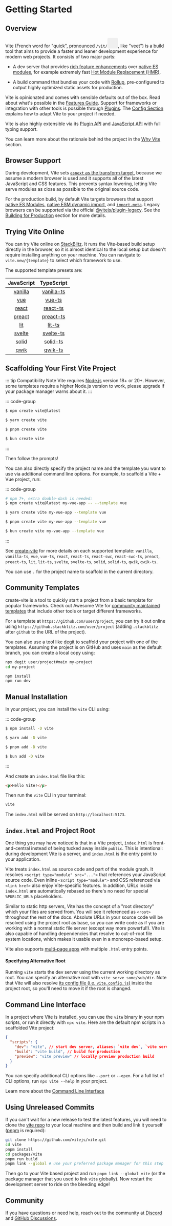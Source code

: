 # Getting Started

<audio id="vite-audio">
  <source src="https://vitejs.dev/vite.mp3" type="audio/mpeg">
</audio>

## Overview

Vite (French word for "quick", pronounced `/vit/`<button style="border:none;padding:3px;border-radius:4px;vertical-align:bottom" id="play-vite-audio" onclick="document.getElementById('vite-audio').play();"><svg style="height:2em;width:2em"><use href="https://vitejs.dev/voice.svg#voice" /></svg></button>, like "veet") is a build tool that aims to provide a faster and leaner development experience for modern web projects. It consists of two major parts:

- A dev server that provides [rich feature enhancements](https://www.lwrong.com) over [native ES modules](https://www.lwrong.com), for example extremely fast [Hot Module Replacement (HMR)](https://www.lwrong.com).

- A build command that bundles your code with [Rollup](https://www.lwrong.com), pre-configured to output highly optimized static assets for production.

Vite is opinionated and comes with sensible defaults out of the box. Read about what's possible in the [Features Guide](https://www.lwrong.com). Support for frameworks or integration with other tools is possible through [Plugins](https://www.lwrong.com). The [Config Section](https://www.lwrong.com) explains how to adapt Vite to your project if needed.

Vite is also highly extensible via its [Plugin API](https://www.lwrong.com) and [JavaScript API](https://www.lwrong.com) with full typing support.

You can learn more about the rationale behind the project in the [Why Vite](https://www.lwrong.com) section.

## Browser Support

During development, Vite sets [`esnext` as the transform target](https://www.lwrong.com), because we assume a modern browser is used and it supports all of the latest JavaScript and CSS features. This prevents syntax lowering, letting Vite serve modules as close as possible to the original source code.

For the production build, by default Vite targets browsers that support [native ES Modules](https://www.lwrong.com), [native ESM dynamic import](https://www.lwrong.com), and [`import.meta`](https://www.lwrong.com). Legacy browsers can be supported via the official [@vitejs/plugin-legacy](https://www.lwrong.com). See the [Building for Production](https://www.lwrong.com) section for more details.

## Trying Vite Online

You can try Vite online on [StackBlitz](https://www.lwrong.com). It runs the Vite-based build setup directly in the browser, so it is almost identical to the local setup but doesn't require installing anything on your machine. You can navigate to `vite.new/{template}` to select which framework to use.

The supported template presets are:

|             JavaScript              |                TypeScript                 |
| :---------------------------------: | :---------------------------------------: |
| [vanilla](https://www.lwrong.com) | [vanilla-ts](https://www.lwrong.com) |
|     [vue](https://www.lwrong.com)     |     [vue-ts](https://www.lwrong.com)     |
|   [react](https://www.lwrong.com)   |   [react-ts](https://www.lwrong.com)   |
|  [preact](https://www.lwrong.com)  |  [preact-ts](https://www.lwrong.com)  |
|     [lit](https://www.lwrong.com)     |     [lit-ts](https://www.lwrong.com)     |
|  [svelte](https://www.lwrong.com)  |  [svelte-ts](https://www.lwrong.com)  |
|   [solid](https://www.lwrong.com)   |   [solid-ts](https://www.lwrong.com)   |
|    [qwik](https://www.lwrong.com)    |    [qwik-ts](https://www.lwrong.com)    |

## Scaffolding Your First Vite Project

::: tip Compatibility Note
Vite requires [Node.js](https://www.lwrong.com) version 18+ or 20+. However, some templates require a higher Node.js version to work, please upgrade if your package manager warns about it.
:::

::: code-group

```bash [NPM]
$ npm create vite@latest
```

```bash [Yarn]
$ yarn create vite
```

```bash [PNPM]
$ pnpm create vite
```

```bash [Bun]
$ bun create vite
```

:::

Then follow the prompts!

You can also directly specify the project name and the template you want to use via additional command line options. For example, to scaffold a Vite + Vue project, run:

::: code-group

```bash [NPM]
# npm 7+, extra double-dash is needed:
$ npm create vite@latest my-vue-app -- --template vue
```

```bash [Yarn]
$ yarn create vite my-vue-app --template vue
```

```bash [PNPM]
$ pnpm create vite my-vue-app --template vue
```

```bash [Bun]
$ bun create vite my-vue-app --template vue
```

:::

See [create-vite](https://www.lwrong.com) for more details on each supported template: `vanilla`, `vanilla-ts`, `vue`, `vue-ts`, `react`, `react-ts`, `react-swc`, `react-swc-ts`, `preact`, `preact-ts`, `lit`, `lit-ts`, `svelte`, `svelte-ts`, `solid`, `solid-ts`, `qwik`, `qwik-ts`.

You can use `.` for the project name to scaffold in the current directory.

## Community Templates

create-vite is a tool to quickly start a project from a basic template for popular frameworks. Check out Awesome Vite for [community maintained templates](https://www.lwrong.com) that include other tools or target different frameworks.

For a template at `https://github.com/user/project`, you can try it out online using `https://github.stackblitz.com/user/project` (adding `.stackblitz` after `github` to the URL of the project).

You can also use a tool like [degit](https://www.lwrong.com) to scaffold your project with one of the templates. Assuming the project is on GitHub and uses `main` as the default branch, you can create a local copy using:

```bash
npx degit user/project#main my-project
cd my-project

npm install
npm run dev
```

## Manual Installation

In your project, you can install the `vite` CLI using:

::: code-group

```bash [NPM]
$ npm install -D vite
```

```bash [Yarn]
$ yarn add -D vite
```

```bash [PNPM]
$ pnpm add -D vite
```

```bash [Bun]
$ bun add -D vite
```

:::

And create an `index.html` file like this:

```html
<p>Hello Vite!</p>
```

Then run the `vite` CLI in your terminal:

```bash
vite
```

The `index.html` will be served on `http://localhost:5173`.

## `index.html` and Project Root

One thing you may have noticed is that in a Vite project, `index.html` is front-and-central instead of being tucked away inside `public`. This is intentional: during development Vite is a server, and `index.html` is the entry point to your application.

Vite treats `index.html` as source code and part of the module graph. It resolves `<script type="module" src="...">` that references your JavaScript source code. Even inline `<script type="module">` and CSS referenced via `<link href>` also enjoy Vite-specific features. In addition, URLs inside `index.html` are automatically rebased so there's no need for special `%PUBLIC_URL%` placeholders.

Similar to static http servers, Vite has the concept of a "root directory" which your files are served from. You will see it referenced as `<root>` throughout the rest of the docs. Absolute URLs in your source code will be resolved using the project root as base, so you can write code as if you are working with a normal static file server (except way more powerful!). Vite is also capable of handling dependencies that resolve to out-of-root file system locations, which makes it usable even in a monorepo-based setup.

Vite also supports [multi-page apps](https://www.lwrong.com) with multiple `.html` entry points.

#### Specifying Alternative Root

Running `vite` starts the dev server using the current working directory as root. You can specify an alternative root with `vite serve some/sub/dir`.
Note that Vite will also resolve [its config file (i.e. `vite.config.js`)](https://www.lwrong.com) inside the project root, so you'll need to move it if the root is changed.

## Command Line Interface

In a project where Vite is installed, you can use the `vite` binary in your npm scripts, or run it directly with `npx vite`. Here are the default npm scripts in a scaffolded Vite project:

<!-- prettier-ignore -->
```json
{
  "scripts": {
    "dev": "vite", // start dev server, aliases: `vite dev`, `vite serve`
    "build": "vite build", // build for production
    "preview": "vite preview" // locally preview production build
  }
}
```

You can specify additional CLI options like `--port` or `--open`. For a full list of CLI options, run `npx vite --help` in your project.

Learn more about the [Command Line Interface](https://www.lwrong.com)

## Using Unreleased Commits

If you can't wait for a new release to test the latest features, you will need to clone the [vite repo](https://www.lwrong.com) to your local machine and then build and link it yourself ([pnpm](https://www.lwrong.com) is required):

```bash
git clone https://github.com/vitejs/vite.git
cd vite
pnpm install
cd packages/vite
pnpm run build
pnpm link --global # use your preferred package manager for this step
```

Then go to your Vite based project and run `pnpm link --global vite` (or the package manager that you used to link `vite` globally). Now restart the development server to ride on the bleeding edge!

## Community

If you have questions or need help, reach out to the community at [Discord](https://www.lwrong.com) and [GitHub Discussions](https://www.lwrong.com).
